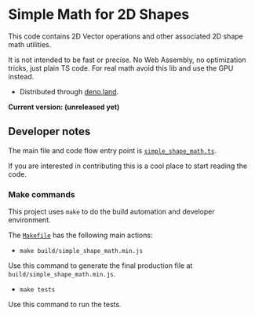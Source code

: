 # Simple Math for 2D Shapes

This code contains 2D Vector operations and other associated 2D shape math
utilities.

It is not intended to be fast or precise. No Web Assembly, no optimization
tricks, just plain TS code. For real math avoid this lib and use the GPU instead.

- Distributed through [deno.land](https://deno.land/x/simple_shape_math).

**Current version: (unreleased yet)**

## Developer notes

The main file and code flow entry point is [`simple_shape_math.ts`](https://github.com/HugoDaniel/simple_shape_math/blob/main/simple_shape_math.ts).

If you are interested in contributing this is a cool place to start reading the code.

### Make commands

This project uses `make` to do the build automation and developer environment.

The [`Makefile`](https://github.com/HugoDaniel/simple_shape_math/blob/main/Makefile)
has the following main actions:

- `make build/simple_shape_math.min.js` 

Use this command to generate the final production file at `build/simple_shape_math.min.js`.

- `make tests` 

Use this command to run the tests.

